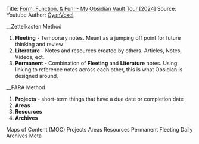 

Title: [Form, Function, & Fun! - My Obsidian Vault Tour [2024]](https://www.youtube.com/watch?v=rAkerV8rlow&t=485s)
Source: Youtube
Author: [CyanVoxel](https://www.youtube.com/@cyanvoxel)



__Zettelkasten Method
1. __Fleeting__ - Temporary notes.  Meant as a jumping off point for future thinking and review
2. __Literature__ - Notes and resources created by others.  Articles, Notes, Videos, ect.
3. __Permanent__ - Combination of __Fleeting__ and __Literature__ notes.  Using linking to reference notes across each other, this is what Obsidian is designed around.

__PARA Method
1. __Projects__ - short-term things that have a due date or completion date
2. __Areas__
3. __Resources__
4. __Archives__

Maps of Content (MOC)
Projects
Areas
Resources
Permanent
Fleeting
Daily
Archives
Meta